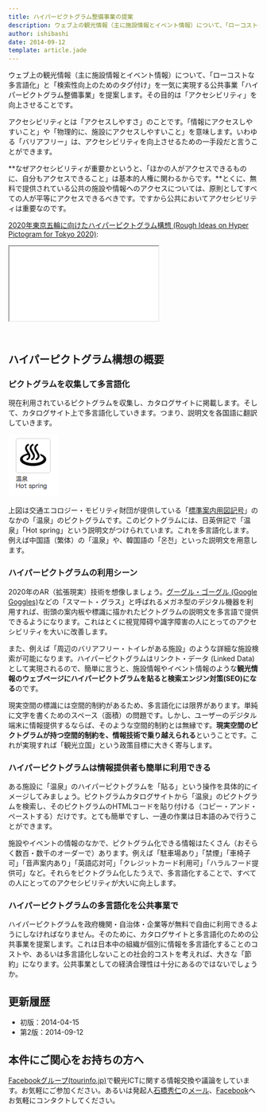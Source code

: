 ```yaml
---
title: ハイパーピクトグラム整備事業の提案
description: ウェブ上の観光情報（主に施設情報とイベント情報）について、「ローコストな多言語化」と「検索性向上のためのタグ付け」を一気に実現する公共事業「ハイパーピクトグラム整備事業」を提案します。その目的は「アクセシビリティ」を向上させることです。
author: ishibashi
date: 2014-09-12
template: article.jade
---
```


ウェブ上の観光情報（主に施設情報とイベント情報）について、「ローコストな多言語化」と「検索性向上のためのタグ付け」を一気に実現する公共事業「ハイパーピクトグラム整備事業」を提案します。その目的は「アクセシビリティ」を向上させることです。

アクセシビリティとは「アクセスしやすさ」のことです。「情報にアクセスしやすいこと」や「物理的に、施設にアクセスしやすいこと」を意味します。いわゆる「バリアフリー」は、アクセシビリティを向上させるための一手段だと言うことができます。

**なぜアクセシビリティが重要かというと、「ほかの人がアクセスできるものに、自分もアクセスできること」は基本的人権に関わるからです。**とくに、無料で提供されている公共の施設や情報へのアクセスについては、原則としてすべての人が平等にアクセスできるべきです。ですから公共においてアクセシビリティは重要なのです。

<span class="more"></span>


[2020年東京五輪に向けたハイパーピクトグラム構想 (Rough Ideas on Hyper Pictogram for Tokyo 2020)](http://www.slideshare.net/HidetoIshibashi/hyper-pictogram-rough-ideas):

<div class="embed-responsive embed-responsive-4by3 text-center" style="margin-bottom: 4em;">
  <iframe class="embed-responsive-item" src="//www.slideshare.net/slideshow/embed_code/39008003" allowfullscreen> </iframe>
</div>


ハイパーピクトグラム構想の概要
------------------------

### ピクトグラムを収集して多言語化

現在利用されているピクトグラムを収集し、カタログサイトに掲載します。そして、カタログサイト上で多言語化していきます。つまり、説明文を各国語に翻訳していきます。

![温泉 / Hot spring][3]

上図は交通エコロジー・モビリティ財団が提供している「[標準案内用図記号][2]」のなかの「温泉」のピクトグラムです。このピクトグラムには、日英併記で「温泉」「Hot spring」という説明文がつけられています。これを多言語化します。例えば中国語（繁体）の「溫泉」や、韓国語の「온천」といった説明文を用意します。


### ハイパーピクトグラムの利用シーン

2020年のAR（拡張現実）技術を想像しましょう。[グーグル・ゴーグル (Google Goggles)][4]などの「スマート・グラス」と呼ばれるメガネ型のデジタル機器を利用すれば、街頭の案内板や標識に描かれたピクトグラムの説明文を多言語で提供できるようになります。これはとくに視覚障碍や識字障害の人にとってのアクセシビリティを大いに改善します。

また、例えば「周辺のバリアフリー・トイレがある施設」のような詳細な施設検索が可能になります。ハイパーピクトグラムはリンクト・データ (Linked Data) として実現されるので、簡単に言うと、施設情報やイベント情報のような**観光情報のウェブページにハイパーピクトグラムを貼ると検索エンジン対策(SEO)になる**のです。

現実空間の標識には空間的制約があるため、多言語化には限界があります。単純に文字を書くためのスペース（面積）の問題です。しかし、ユーザーのデジタル端末に情報提供するならば、そのような空間的制約とは無縁です。**現実空間のピクトグラムが持つ空間的制約を、情報技術で乗り越えられる**ということです。これが実現すれば「観光立国」という政策目標に大きく寄与します。


### ハイパーピクトグラムは情報提供者も簡単に利用できる

ある施設に「温泉」のハイパーピクトグラムを「貼る」という操作を具体的にイメージしてみましょう。ピクトグラムカタログサイトから「温泉」のピクトグラムを検索し、そのピクトグラムのHTMLコードを貼り付ける（コピー・アンド・ペーストする）だけです。とても簡単ですし、一連の作業は日本語のみで行うことができます。

施設やイベントの情報のなかで、ピクトグラム化できる情報はたくさん（おそらく数百・数千のオーダーで）あります。例えば「駐車場あり」「禁煙」「車椅子可」「音声案内あり」「英語応対可」「クレジットカード利用可」「ハラルフード提供可」など。それらをピクトグラム化したうえで、多言語化することで、すべての人にとってのアクセシビリティが大いに向上します。


### ハイパーピクトグラムの多言語化を公共事業で

ハイパーピクトグラムを政府機関・自治体・企業等が無料で自由に利用できるようにしなければなりません。そのために、カタログサイトと多言語化のための公共事業を提案します。これは日本中の組織が個別に情報を多言語化することのコストや、あるいは多言語化しないことの社会的コストを考えれば、大きな「節約」になります。公共事業としての経済合理性は十分にあるのではないでしょうか。


更新履歴
-------

- 初版：2014-04-15
- 第2版：2014-09-12


本件にご関心をお持ちの方へ
----------------------

[Facebookグループ(tourinfo.jp)][8]で観光ICTに関する情報交換や議論をしています。お気軽にご参加ください。あるいは発起人[石橋秀仁][9]の[メール][10]、[Facebook][11]へお気軽にコンタクトしてください。


[1]: https://www.mlit.go.jp/kankocho/news03_000100.html
[2]: http://www.ecomo.or.jp/barrierfree/pictogram/picto_top.html
[3]: hot_spring.png
[4]: http://www.google.com/mobile/goggles
[5]: https://www.ipa.go.jp/osc/20131120.html
[6]: http://schema.org/
[7]: http://www.google.com/landing/now/
[8]: https://www.facebook.com/groups/267182690120144/
[9]: http://ja.ishibashihideto.net/
[10]: mailto:me@ishibashihideto.net
[11]: https://www.facebook.com/ishibashi.hideto
